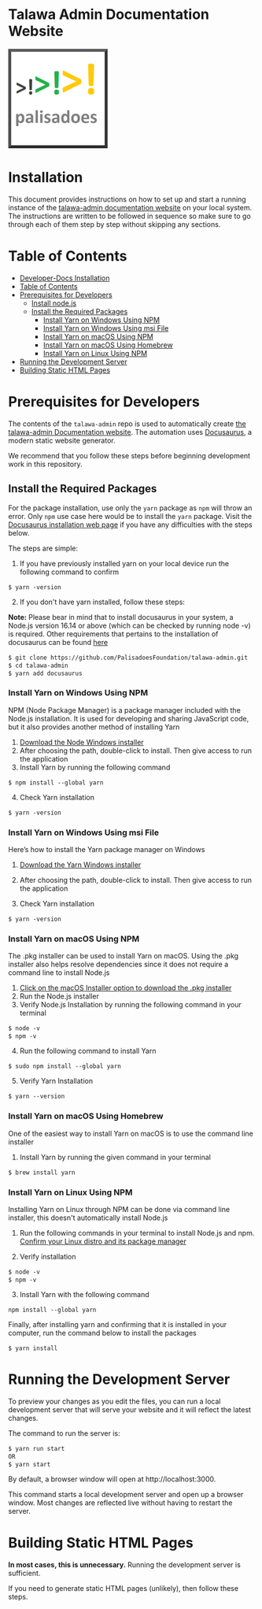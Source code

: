 # Talawa Admin Documentation Website

[![N|Solid](static/img/markdown/misc/logo.png)](https://github.com/PalisadoesFoundation/talawa-admin)

# Installation

This document provides instructions on how to set up and start a running instance of the [talawa-admin documentation website](https://docs-admin.talawa.io/) on your local system. The instructions are written to be followed in sequence so make sure to go through each of them step by step without skipping any sections.

# Table of Contents

<!-- /TOC -->

- [Developer-Docs Installation](#talawa-admin-installation)
- [Table of Contents](#table-of-contents)
- [Prerequisites for Developers](#prerequisites-for-developers)
  - [Install node.js](#install-nodejs)
  - [Install the Required Packages](#install-the-required-packages)
    - [Install Yarn on Windows Using NPM](#install-yarn-on-windows-using-npm)
    - [Install Yarn on Windows Using msi File](#install-yarn-on-windows-using-msi-file)
    - [Install Yarn on macOS Using NPM](#install-yarn-on-macos-using-npm)
    - [Install Yarn on macOS Using Homebrew](#install-yarn-on-macos-using-homebrew)
    - [Install Yarn on Linux Using NPM](#install-yarn-on-linux-using-npm)
- [Running the Development Server](#running-the-development-server)
- [Building Static HTML Pages](#building-static-html-pages)

# Prerequisites for Developers

The contents of the `talawa-admin` repo is used to automatically create [the talawa-admin Documentation website](https://docs-admin.talawa.io/). The automation uses [Docusaurus](https://docusaurus.io/docs/), a modern static website generator.

We recommend that you follow these steps before beginning development work in this repository.

## Install the Required Packages

For the package installation, use only the `yarn` package as `npm` will throw an error. Only `npm` use case here would be to install the `yarn` package. Visit the [Docusaurus installation web page](https://docusaurus.io/docs/installation) if you have any difficulties with the steps below.

The steps are simple:

1. If you have previously installed yarn on your local device run the following command to confirm

```terminal
$ yarn -version
```

2. If you don't have yarn installed, follow these steps:

**Note:** Please bear in mind that to install docusaurus in your system, a Node.js version 16.14 or above (which can be checked by running node -v) is required. Other requirements that pertains to the installation of docusaurus can be found [here](https://docusaurus.io/docs/installation)

```console
$ git clone https://github.com/PalisadoesFoundation/talawa-admin.git
$ cd talawa-admin
$ yarn add docusaurus
```

### Install Yarn on Windows Using NPM

NPM (Node Package Manager) is a package manager included with the Node.js installation. It is used for developing and sharing JavaScript code, but it also provides another method of installing Yarn

1. [Download the Node Windows installer](https://nodejs.org/en/download/)
1. After choosing the path, double-click to install. Then give access to run the application
1. Install Yarn by running the following command

```terminal
$ npm install --global yarn
```

4. Check Yarn installation

```terminal
$ yarn -version
```

### Install Yarn on Windows Using msi File

Here’s how to install the Yarn package manager on Windows

1. [Download the Yarn Windows installer](https://classic.yarnpkg.com/en/docs/install#windows-stable)
1. After choosing the path, double-click to install. Then give access to run the application

1. Check Yarn installation

```terminal
$ yarn -version
```

### Install Yarn on macOS Using NPM

The .pkg installer can be used to install Yarn on macOS. Using the .pkg installer also helps resolve dependencies since it does not require a command line to install Node.js

1. [Click on the macOS Installer option to download the .pkg installer](https://nodejs.org/en/download/)
2. Run the Node.js installer
3. Verify Node.js Installation by running the following command in your terminal

```terminal
$ node -v
$ npm -v
```

4. Run the following command to install Yarn

```terminal
$ sudo npm install --global yarn
```

5. Verify Yarn Installation

```terminal
$ yarn --version
```

### Install Yarn on macOS Using Homebrew

One of the easiest way to install Yarn on macOS is to use the command line installer

1. Install Yarn by running the given command in your terminal

```terminal
$ brew install yarn
```

### Install Yarn on Linux Using NPM

Installing Yarn on Linux through NPM can be done via command line installer, this doesn't automatically install Node.js

1. Run the following commands in your terminal to install Node.js and npm. [Confirm your Linux distro and its package manager](https://classic.yarnpkg.com/lang/en/docs/install/#debian-stable)


2. Verify installation

```terminal
$ node -v
$ npm -v
```

3. Install Yarn with the following command

```terminal
npm install --global yarn
```

Finally, after installing yarn and confirming that it is installed in your computer, run the command below to install the packages

```terminal
$ yarn install
```

# Running the Development Server

To preview your changes as you edit the files, you can run a local development server that will serve your website and it will reflect the latest changes.

The command to run the server is:

```console
$ yarn run start
OR
$ yarn start
```

By default, a browser window will open at http://localhost:3000.

This command starts a local development server and open up a browser window. Most changes are reflected live without having to restart the server.

# Building Static HTML Pages

**In most cases, this is unnecessary.** Running the development server is sufficient.

If you need to generate static HTML pages (unlikely), then follow these steps.

